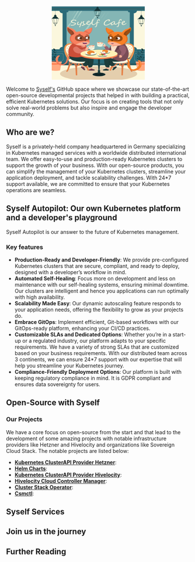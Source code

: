 <p align="center">
  <img src="https://github.com/Sayanta66/test-readme/blob/main/img/03-1.png" width="255" height="200" alt="Ory - open source security infrastructure" />
</p>

Welcome to [Syself's](https://syself.com/) GitHub space where we showcase our state-of-the-art open-source developmental projects that helped in with building a practical, efficient Kubernetes solutions. Our focus is on creating tools that not only solve real-world problems but also inspire and engage the developer community. 

## Who are we?
Syself is a privately-held company headquartered in Germany specializing in Kubernetes managed services with a worldwide distributed international team. We offer easy-to-use and production-ready Kubernetes clusters to support the growth of your business. With our open-source products, you can simplify the management of your Kubernetes clusters, streamline your application deployment, and tackle scalability challenges. With 24*7 support available, we are committed to ensure that your Kubernetes operations are seamless. 

## Syself Autopilot: Our own Kubernetes platform and a developer's playground
Syself Autopilot is our answer to the future of Kubernetes management.

### Key features

- **Production-Ready and Developer-Friendly**: We provide pre-configured Kubernetes clusters that are secure, compliant, and ready to deploy, designed with a developer’s workflow in mind.
- **Automated Self-Healing**: Focus more on development and less on maintenance with our self-healing systems, ensuring minimal downtime. Our clusters are intelligent and hence you applications can run optimally with high availability.
- **Scalability Made Easy**: Our dynamic autoscaling feature responds to your application needs, offering the flexibility to grow as your projects do.
- **Embrace GitOps**: Implement efficient, Git-based workflows with our GitOps-ready platform, enhancing your CI/CD practices.
- **Customizable SLAs and Dedicated Options**: Whether you’re in a start-up or a regulated industry, our platform adapts to your specific requirements. We have a variety of strong SLAs that are customized based on your business requirements. With our distributed team across 3 continents, we can ensure 24*7 support with our expertise that will help you streamline your Kubernetes journey.
- **Compliance-Friendly Deployment Options**: Our platform is built with keeping regulatory compliance in mind. It is GDPR compliant and ensures data sovereignty for users. 

## Open-Source with Syself

### Our Projects
We have a core focus on open-source from the start and that lead to the development of some amazing projects with notable infrastructure providers like Hetzner and Hivelocity and organizations like Sovereign Cloud Stack. The notable projects are listed below:
- **[Kubernetes ClusterAPI Provider Hetzner](https://github.com/syself/cluster-api-provider-hetzner)**: 
- **[Helm Charts](https://github.com/syself/charts)**: 
- **[Kubernetes ClusterAPI Provider Hivelocity](https://github.com/hivelocity/cluster-api-provider-hivelocity)**: 
- **[Hivelocity Cloud Controller Manager](https://github.com/hivelocity/hivelocity-cloud-controller-manager)**: 
- **[Cluster Stack Operator](https://github.com/SovereignCloudStack/cluster-stack-operator)**: 
- **[Csmctl](https://github.com/SovereignCloudStack/csmctl)**: 

## Syself Services


## Join us in the journey


## Further Reading
